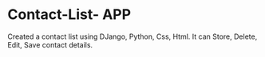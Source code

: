 # Contact-List- APP
Created a contact list using DJango, Python, Css, Html. It can Store, Delete, Edit, Save contact details.

